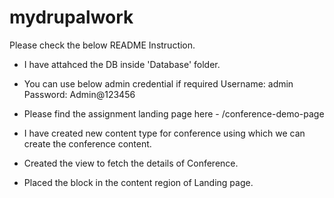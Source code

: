 # mydrupalwork

Please check the below README Instruction.

* I have attahced the DB inside 'Database' folder.
* You can use below admin credential if required
  Username: admin
  Password: Admin@123456

* Please find the assignment landing page here - /conference-demo-page
* I have created new content type for conference using which we can create the conference content.
* Created the view to fetch the details of Conference.
* Placed the block in the content region of Landing page.

